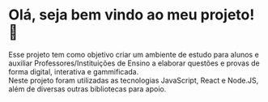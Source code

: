 # Olá, seja bem vindo ao meu projeto! 👋

<section class="sobre">Esse projeto tem como objetivo criar um ambiente de estudo para alunos e auxiliar Professores/Instituições de Ensino a elaborar questões e provas de forma digital, interativa e gammificada.</div><br>

<section class="tecnologias">Neste projeto foram utilizadas as tecnologias JavaScript, React e Node.JS, além de diversas outras bibliotecas para apoio.</div>

